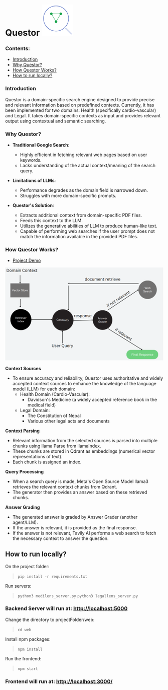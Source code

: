 # Questor ![Alt text](web/src/assets/logo.png) 

### Contents:
- [Introduction](https://github.com/supremex04/contextual-search?tab=readme-ov-file#introduction)
- [Why Questor?](https://github.com/supremex04/contextual-search?tab=readme-ov-file#why-questor)
- [How Questor Works?](https://github.com/supremex04/contextual-search?tab=readme-ov-file#how-questor-works)
- [How to run locally?](https://github.com/supremex04/contextual-search?tab=readme-ov-file#how-to-run-locally)

### Introduction
Questor is a domain-specific search engine designed to provide precise and relevant information based on predefined contexts. Currently, it has been implemented for two domains: Health (specifically cardio-vascular) and Legal. It takes domain-specific contexts as input and provides relevant output using contextual and semantic searching.

### Why Questor?
- **Traditional Google Search**:
  - Highly efficient in fetching relevant web pages based on user keywords.
  - Lacks understanding of the actual context/meaning of the search query.

- **Limitations of LLMs**:
  - Performance degrades as the domain field is narrowed down.
  - Struggles with more domain-specific prompts.

- **Questor's Solution**:
  - Extracts additional context from domain-specific PDF files.
  - Feeds this context to the LLM.
  - Utilizes the generative abilities of LLM to produce human-like text.
  - Capable of performing web searches if the user prompt does not match the information available in the provided PDF files.




### How Questor Works?

- [Project Demo](https://drive.google.com/file/d/1OhRetXL6bKpgIg8mbqsOOqM2vpE3LLlZ/view?usp=sharing)

![Alt text](web/src/assets/workflow.png)

**Context Sources**
- To ensure accuracy and reliability, Questor uses authoritative and widely accepted context sources to enhance the knowledge of the language model (LLM) for each domain:
  - Health Domain (Cardio-Vascular):
    - Davidson's Medicine (a widely accepted reference book in the medical field)
  - Legal Domain:
    - The Constitution of Nepal
    - Various other legal acts and documents
 
**Context Parsing**
- Relevant information from the selected sources is parsed into multiple chunks using llama Parse from llamaIndex.
- These chunks are stored in Qdrant as embeddings (numerical vector representations of text).
- Each chunk is assigned an index.

**Query Processing**
- When a search query is made, Meta's Open Source Model llama3 retrieves the relevant context chunks from Qdrant.
- The generator then provides an answer based on these retrieved chunks.

**Answer Grading**
- The generated answer is graded by Answer Grader (another agent/LLM).
- If the answer is relevant, it is provided as the final response.
- If the answer is not relevant, Tavily AI performs a web search to fetch the necessary context to answer the question.



## How to run locally?

On the project folder:


> ```pip install -r requirements.txt```



Run servers:
> ```python3 medilens_server.py```
> ```python3 legallens_server.py```

### Backend Server will run at: [http://localhost:5000](http://localhost:5000)

Change the directory to projectFolder/web:
> ```cd web```

Install npm packages:
> ```npm install```

Run the frontend:
> ```npm start```


### Frontend will run at: [http://localhost:3000/](http://localhost:3000/)
